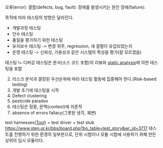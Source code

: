 오류(error):
결함(defects, bug, fault): 장애를 발생시키는 원인
장애(failure):

목적에 따라 테스팅의 방향은 달라진다.
- 개발과정 테스팅
- 인수 테스팅
- 품질을 평가하기 위한 테스팅
- 유지보수 테스팅 -> 변경 위주, regression, 새 결함이 유입되었는지
- 운영 테스팅 -> 신뢰성, 가용성과 같은 시스템의 특성을 평가(잘 모르겠음)

테스팅 != 디버깅
테스팅은 문서(소스 코드 포함)의 리뷰와 [static analysis](https://blog.naver.com/PostView.naver?blogId=melong826&logNo=222201924884)에 의한 테스팅을 포함

2. 리스크 분석과 결정된 우선순위에 따라 테스팅 활동에 집중해야 한다.(Risk-based testing)
3. 개발 초기에 테스팅을 시작
4. Defect clustering
5. pesticide paradox
6. 테스팅은 정황, 문맥(context)에 의존적
7. absence of errors fallacy(그릇된 생각, 궤변)

test harnesses([Tool](https://www.tutorialspoint.com/what-is-a-test-harness-tools-examples)) = test driver + test stub https://www.sten.or.kr/bbs/board.php?bo_table=test_story&wr_id=3717
테스트를 진행하기 위한 환경의 일부분으로, 단위 시험이나 모듈 시험에 사용하기 위해 만든 상위의 임시 모듈이다.
